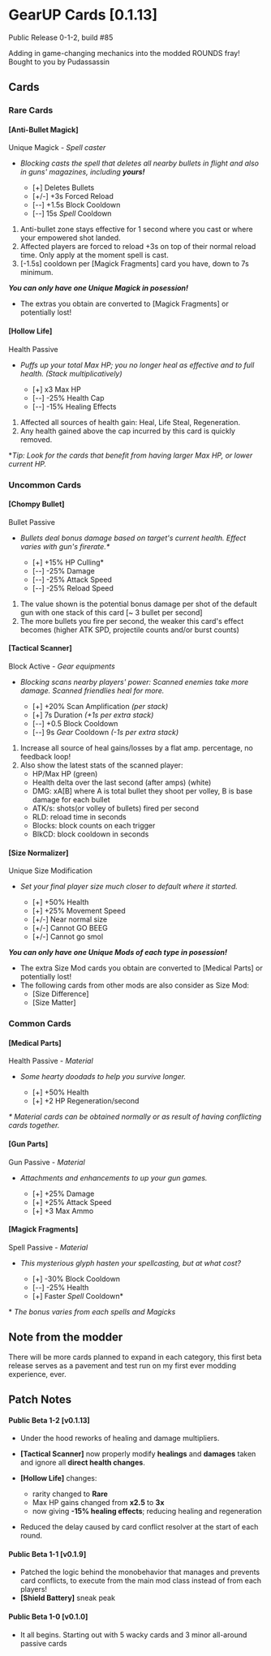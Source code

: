 # GearUP Cards [0.1.13] 
Public Release 0-1-2, build #85

Adding in game-changing mechanics into the modded ROUNDS fray! Bought to you by Pudassassin

## Cards

### Rare Cards
#### \[Anti-Bullet Magick]
Unique Magick - *Spell caster*

- *Blocking casts the spell that deletes all nearby bullets in flight and also in guns' magazines, including **yours!***

  - \[\+] Deletes Bullets
  - \[+/-] +3s Forced Reload
  - \[--] +1.5s Block Cooldown
  - \[--] 15s *Spell* Cooldown

1. Anti-bullet zone stays effective for 1 second where you cast or where your empowered shot landed.
2. Affected players are forced to reload +3s on top of their normal reload time. Only apply at the moment spell is cast.
3. \[-1.5s] cooldown per \[Magick Fragments] card you have, down to 7s minimum.

***You can only have one Unique Magick in posession!***
- The extras you obtain are converted to \[Magick Fragments] or potentially lost!

#### \[Hollow Life]
Health Passive

- *Puffs up your total Max HP; you no longer heal as effective and to full health.
(Stack multiplicatively)*

  - \[+] x3 Max HP
  - \[--] -25% Health Cap
  - \[--] -15% Healing Effects

1. Affected all sources of health gain: Heal, Life Steal, Regeneration.
2. Any health gained above the cap incurred by this card is quickly removed.

**Tip: Look for the cards that benefit from having larger Max HP, or lower current HP.*

### Uncommon Cards
#### \[Chompy Bullet]
Bullet Passive

- *Bullets deal bonus damage based on target's current health. Effect varies with gun's firerate.\**

  - \[\+] +15% HP Culling\*
  - \[--] -25% Damage
  - \[--] -25% Attack Speed
  - \[--] -25% Reload Speed

1. The value shown is the potential bonus damage per shot of the default gun with one stack of this card [~ 3 bullet per second]
2. The more bullets you fire per second, the weaker this card's effect becomes (higher ATK SPD, projectile counts and/or burst counts)

#### \[Tactical Scanner]
Block Active - *Gear equipments*

- *Blocking scans nearby players' power: Scanned enemies take more damage. Scanned friendlies heal for more.*

  - \[+] +20% Scan Amplification *(per stack)*
  - \[+] 7s Duration *(+1s per extra stack)*
  - \[--] +0.5 Block Cooldown
  - \[--] 9s *Gear* Cooldown *(-1s per extra stack)*

1. Increase all source of heal gains/losses by a flat amp. percentage, no feedback loop!
2. Also show the latest stats of the scanned player:
   - HP/Max HP (green)
   - Health delta over the last second (after amps) (white)
   - DMG: xA\[B] where A is total bullet they shoot per volley, B is base damage for each bullet
   - ATK/s: shots(or volley of bullets) fired per second
   - RLD: reload time in seconds
   - Blocks: block counts on each trigger
   - BlkCD: block cooldown in seconds

#### \[Size Normalizer]
Unique Size Modification

- *Set your final player size much closer to default where it started.*

  - \[+] +50% Health
  - \[+] +25% Movement Speed
  - \[+/-] Near normal size
  - \[+/-] Cannot GO BEEG
  - \[+/-] Cannot go smol

***You can only have one Unique Mods of each type in posession!***
- The extra Size Mod cards you obtain are converted to \[Medical Parts] or potentially lost!
- The following cards from other mods are also consider as Size Mod:
  - \[Size Difference]
  - \[Size Matter]

### Common Cards
#### \[Medical Parts]
Health Passive - *Material*

- *Some hearty doodads to help you survive longer.*

  - \[+] +50% Health
  - \[+] +2 HP Regeneration/second

*\* Material cards can be obtained normally or as result of having conflicting cards together.*

#### \[Gun Parts]
Gun Passive - *Material*

- *Attachments and enhancements to up your gun games.*

  - \[+] +25% Damage
  - \[+] +25% Attack Speed
  - \[+] +3 Max Ammo

#### \[Magick Fragments]
Spell Passive - *Material*

- *This mysterious glyph hasten your spellcasting, but at what cost?*

  - \[+] -30% Block Cooldown
  - \[--] -25% Health
  - \[+] Faster *Spell* Cooldown*

\* *The bonus varies from each spells and Magicks*

## Note from the modder
There will be more cards planned to expand in each category, this first beta release serves as a pavement and test run on my first ever modding experience, ever.

## Patch Notes
#### Public Beta 1-2 \[v0.1.13]
- Under the hood reworks of healing and damage multipliers.

- **\[Tactical Scanner]** now properly modify **healings** and **damages** taken and ignore all **direct health changes**.

- **\[Hollow Life]** changes:
  - rarity changed to **Rare**
  - Max HP gains changed from **x2.5** to **3x**
  - now giving **-15% healing effects**; reducing healing and regeneration

- Reduced the delay caused by card conflict resolver at the start of each round.

#### Public Beta 1-1 \[v0.1.9]
- Patched the logic behind the monobehavior that manages and prevents card conflicts, to execute from the main mod class instead of from each players!
- **\[Shield Battery]** sneak peak

#### Public Beta 1-0 \[v0.1.0]
- It all begins. Starting out with 5 wacky cards and 3 minor all-around passive cards
